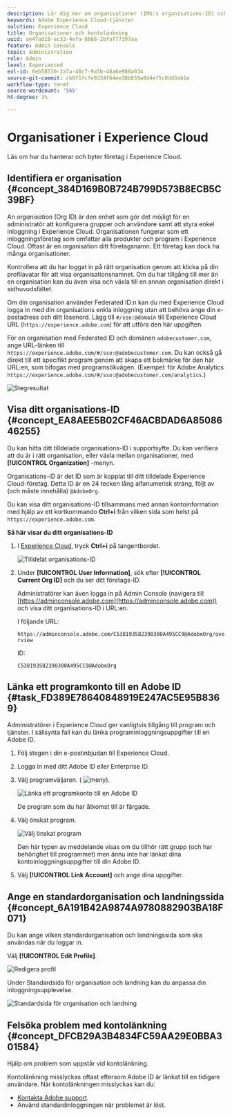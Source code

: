 ```yaml
---
description: Lär dig mer om organisationer (IMS:s organisations-ID) och hur du länkar lösningskonton till Experience Cloud.
keywords: Adobe Experience Cloud-tjänster
solution: Experience Cloud
title: Organisationer och kontolänkning
uuid: ae47ad18-ac33-4efa-8b68-2bfaf77397aa
feature: Admin Console
topic: Administration
role: Admin
level: Experienced
exl-id: 6eb58530-2a7a-48c7-9a5b-48a6e980a034
source-git-commit: cb0f1fcfe0334f64ee38b659a0d4ef5c8dd3ab1e
workflow-type: tm+mt
source-wordcount: '565'
ht-degree: 3%

---
```


# Organisationer i Experience Cloud

Läs om hur du hanterar och byter företag i Experience Cloud.

## Identifiera er organisation {#concept_384D169B0B724B799D573B8ECB5C39BF}

An *organisation* (Org ID) är den enhet som gör det möjligt för en administratör att konfigurera grupper och användare samt att styra enkel inloggning i Experience Cloud. Organisationen fungerar som ett inloggningsföretag som omfattar alla produkter och program i Experience Cloud. Oftast är en organisation ditt företagsnamn. Ett företag kan dock ha många organisationer.

Kontrollera att du har loggat in på rätt organisation genom att klicka på din profilavatar för att visa organisationsnamnet. Om du har tillgång till mer än en organisation kan du även visa och växla till en annan organisation direkt i sidhuvudsfältet.

Om din organisation använder Federated ID:n kan du med Experience Cloud logga in med din organisations enkla inloggning utan att behöva ange din e-postadress och ditt lösenord. Lägg till `#/sso:@domain` till Experience Cloud URL (`https://experience.adobe.com`) för att utföra den här uppgiften.

För en organisation med Federated ID och domänen `adobecustomer.com`, ange URL-länken till `https://experience.adobe.com/#/sso:@adobecustomer.com`. Du kan också gå direkt till ett specifikt program genom att skapa ett bokmärke för den här URL:en, som bifogas med programsökvägen. (Exempel: för Adobe Analytics `https://experience.adobe.com/#/sso:@adobecustomer.com/analytics`.)

![Stegresultat](assets/organization-switch.png)

## Visa ditt organisations-ID {#concept_EA8AEE5B02CF46ACBDAD6A8508646255}

Du kan hitta ditt tilldelade organisations-ID i supportsyfte. Du kan verifiera att du är i rätt organisation, eller växla mellan organisationer, med **[!UICONTROL Organization]** -menyn.

Organisations-ID är det ID som är kopplat till ditt tilldelade Experience Cloud-företag. Detta ID är en 24 tecken lång alfanumerisk sträng, följt av (och måste innehålla) `@AdobeOrg`.

Du kan visa ditt organisations-ID tillsammans med annan kontoinformation med hjälp av ett kortkommando **Ctrl+i** från vilken sida som helst på `https://experience.adobe.com`.

**Så här visar du ditt organisations-ID**

1. I [Experience Cloud](https://experience.adobe.com), tryck **Ctrl+i** på tangentbordet.

   ![Tilldelat organisations-ID](assets/assigned-organization.png)

1. Under **[!UICONTROL User Information]**, sök efter **[!UICONTROL Current Org ID]** och du ser ditt företags-ID.

   Administratörer kan även logga in på Admin Console (navigera till [https://adminconsole.adobe.com](https://adminconsole.adobe.com)) och visa ditt organisations-ID i URL:en.

   I följande URL:

   `https://adminconsole.adobe.com/C538193582390300A495CC9@AdobeOrg/overview`

   ID:

   `C538193582390300A495CC9@AdobeOrg`

## Länka ett programkonto till en Adobe ID {#task_FD389E78640848919E247AC5E95B8369}

Administratörer i Experience Cloud ger vanligtvis tillgång till program och tjänster. I sällsynta fall kan du länka programinloggningsuppgifter till en Adobe ID.

1. Följ stegen i din e-postinbjudan till Experience Cloud.
1. Logga in med ditt Adobe ID eller Enterprise ID.
1. Välj programväljaren. ( ![meny](assets/menu-icon.png)).

   ![Länka ett programkonto till en Adobe ID](assets/solutions-active.png)

   De program som du har åtkomst till är färgade.
1. Välj önskat program.

   ![Välj önskat program](assets/analytics-link-accounts.png)

   Den här typen av meddelande visas om du tillhör rätt grupp (och har behörighet till programmet) men ännu inte har länkat dina kontoinloggningsuppgifter till din Adobe ID.
1. Välj **[!UICONTROL Link Account]** och ange dina uppgifter.

## Ange en standardorganisation och landningssida {#concept_6A191B42A9874A9780882903BA18F071}

Du kan ange vilken standardorganisation och landningssida som ska användas när du loggar in.

Välj **[!UICONTROL Edit Profile]**.

![Redigera profil](assets/edit-profile.png)

Under Standardsida för organisation och landning kan du anpassa din inloggningsupplevelse.

![Standardsida för organisation och landning](assets/default-organization.png)

## Felsöka problem med kontolänkning {#concept_DFCB29A3B4834FC59AA29E0BBA301584}

Hjälp om problem som uppstår vid kontolänkning.

Kontolänkning misslyckas oftast eftersom Adobe ID är länkat till en tidigare användare. När kontolänkningen misslyckas kan du:

* [Kontakta Adobe support](https://experienceleague.adobe.com/?support-solution=General#support).
* Använd standardinloggningen när problemet är löst.

